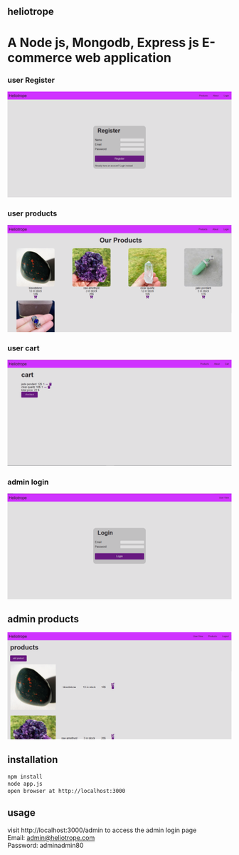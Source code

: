 <p align="center">

## heliotrope

</p>

# A Node js, Mongodb, Express js E-commerce web application

### user Register

![alt text](/sreenShots/user_register.PNG)

### user products

![alt text](/sreenShots/user_products.PNG)

### user cart

![alt text](/sreenShots/user_cart.PNG)

### admin login

![alt text](/sreenShots/admin_login.PNG)

## admin products

![alt text](/sreenShots/admin_products.PNG)

## installation

    npm install
    node app.js
    open browser at http://localhost:3000

## usage

visit http://localhost:3000/admin to access the admin login page  
Email: admin@heliotrope.com  
Password: adminadmin80  
